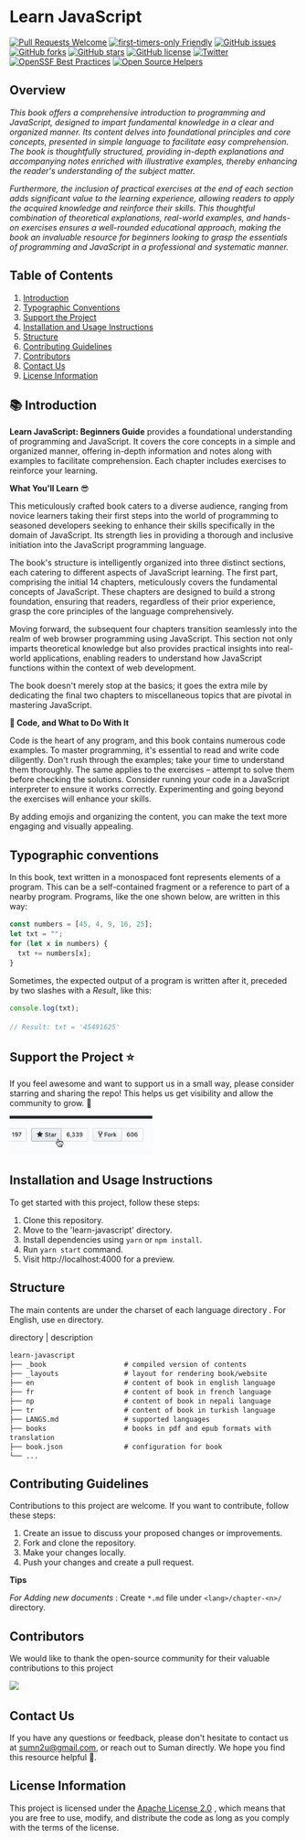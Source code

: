# Learn JavaScript

[![Pull Requests Welcome](https://img.shields.io/badge/PRs-welcome-brightgreen.svg?style=flat)](http://makeapullrequest.com)
[![first-timers-only Friendly](https://img.shields.io/badge/first--timers--only-friendly-blue.svg)](http://www.firsttimersonly.com/)
[![GitHub issues](https://img.shields.io/github/issues/sumn2u/learn-javascript)](https://github.com/sumn2u/learn-javascript/issues) [![GitHub forks](https://img.shields.io/github/forks/sumn2u/learn-javascript)](https://github.com/sumn2u/learn-javascript/network)
[![GitHub stars](https://img.shields.io/github/stars/sumn2u/learn-javascript)](https://github.com/sumn2u/learn-javascript/stargazers)
[![GitHub license](https://img.shields.io/github/license/sumn2u/learn-javascript)](https://github.com/sumn2u/learn-javascript/blob/master/LICENSE)
[![Twitter](https://img.shields.io/twitter/url/https/github.com/sumn2u/bagchal.svg?style=social)](https://twitter.com/intent/tweet?text=Wow:&url=https%3A%2F%2Fgithub.com%2Fsumn2u%2Flearn-javascript)
[![OpenSSF Best Practices](https://bestpractices.coreinfrastructure.org/projects/7372/badge)](https://bestpractices.coreinfrastructure.org/projects/7372)
[![Open Source Helpers](https://www.codetriage.com/sumn2u/learn-javascript/badges/users.svg)](https://www.codetriage.com/sumn2u/learn-javascript)

## Overview

*This book offers a comprehensive introduction to programming and JavaScript, designed to impart fundamental knowledge in a clear and organized manner. Its content delves into foundational principles and core concepts, presented in simple language to facilitate easy comprehension. The book is thoughtfully structured, providing in-depth explanations and accompanying notes enriched with illustrative examples, thereby enhancing the reader's understanding of the subject matter.*

*Furthermore, the inclusion of practical exercises at the end of each section adds significant value to the learning experience, allowing readers to apply the acquired knowledge and reinforce their skills. This thoughtful combination of theoretical explanations, real-world examples, and hands-on exercises ensures a well-rounded educational approach, making the book an invaluable resource for beginners looking to grasp the essentials of programming and JavaScript in a professional and systematic manner.*

## Table of Contents
1. [Introduction](#introduction)
2. [Typographic Conventions](#typographic-conventions)
3. [Support the Project](#support-the-project)
4. [Installation and Usage Instructions](#installation-and-usage-instructions)
5. [Structure](#structure)
6. [Contributing Guidelines](#contributing-guidelines)
7. [Contributors](#contributors)
8. [Contact Us](#contact-us)
9. [License Information](#license-information)


## 📚 Introduction <a name="introduction"></a>

**Learn JavaScript: Beginners Guide** provides a foundational understanding of programming and JavaScript. It covers the core concepts in a simple and organized manner, offering in-depth information and notes along with examples to facilitate comprehension. Each chapter includes exercises to reinforce your learning.

**What You'll Learn** 😎

This meticulously crafted book caters to a diverse audience, ranging from novice learners taking their first steps into the world of programming to seasoned developers seeking to enhance their skills specifically in the domain of JavaScript. Its strength lies in providing a thorough and inclusive initiation into the JavaScript programming language.

The book's structure is intelligently organized into three distinct sections, each catering to different aspects of JavaScript learning. The first part, comprising the initial 14 chapters, meticulously covers the fundamental concepts of JavaScript. These chapters are designed to build a strong foundation, ensuring that readers, regardless of their prior experience, grasp the core principles of the language comprehensively.

Moving forward, the subsequent four chapters transition seamlessly into the realm of web browser programming using JavaScript. This section not only imparts theoretical knowledge but also provides practical insights into real-world applications, enabling readers to understand how JavaScript functions within the context of web development.

The book doesn't merely stop at the basics; it goes the extra mile by dedicating the final two chapters to miscellaneous topics that are pivotal in mastering JavaScript. 

**🚀 Code, and What to Do With It**

Code is the heart of any program, and this book contains numerous code examples. To master programming, it's essential to read and write code diligently. Don't rush through the examples; take your time to understand them thoroughly. The same applies to the exercises – attempt to solve them before checking the solutions. Consider running your code in a JavaScript interpreter to ensure it works correctly. Experimenting and going beyond the exercises will enhance your skills.

By adding emojis and organizing the content, you can make the text more engaging and visually appealing.

## Typographic conventions

In this book, text written in a monospaced font represents elements of a program. This can be a self-contained fragment or a reference to part of a nearby program. Programs, like the one shown below, are written in this way:

```javascript
const numbers = [45, 4, 9, 16, 25];
let txt = "";
for (let x in numbers) {
  txt += numbers[x];
}
```

Sometimes, the expected output of a program is written after it, preceded by two slashes with a _Result_, like this:

```javascript
console.log(txt);

// Result: txt = '45491625'
```

## Support the Project <a name="support-the-project"></a>⭐

If you feel awesome and want to support us in a small way, please consider starring and sharing the repo! This helps us get visibility and allow the community to grow. 🙏

<img alt="star_us" width="250" src="./star_us.gif">

## Installation and Usage Instructions
To get started with this project, follow these steps:
1. Clone this repository.
2. Move to the 'learn-javascript' directory.
3. Install dependencies using `yarn` or `npm install`.
4. Run `yarn start` command.
5. Visit http://localhost:4000 for a preview.
   
## Structure
The main contents are under the charset of each language directory . For English, use `en` directory.

directory | description

    learn-javascript
    ├── _book                   # compiled version of contents
    ├── _layouts                # layout for rendering book/website
    ├── en                      # content of book in english language
    ├── fr                      # content of book in french language
    ├── np                      # content of book in nepali language
    ├── tr                      # content of book in turkish language
    ├── LANGS.md                # supported languages
    ├── books                   # books in pdf and epub formats with translation
    ├── book.json               # configuration for book
    └── ...


 
## Contributing Guidelines
Contributions to this project are welcome. If you want to contribute, follow these steps:
1. Create an issue to discuss your proposed changes or improvements.
2. Fork and clone the repository.
3. Make your changes locally.
4. Push your changes and create a pull request.

**Tips**

*For Adding new documents* : Create `*.md` file under `<lang>/chapter-<n>/` directory.

## Contributors
We would like to thank the open-source community for their valuable contributions to this project

[![](https://contributors-img.web.app/image?repo=sumn2u/learn-javascript)](https://github.com/sumn2u/learn-javascript/graphs/contributors)



## Contact Us
If you have any questions or feedback, please don't hesitate to contact us at sumn2u@gmail.com, or reach out to Suman directly. We hope you find this resource helpful 💜.


## License Information
This project is licensed under the  [Apache License 2.0](./LICENSE) , which means that you are free to use, modify, and distribute the code as long as you comply with the terms of the license.
